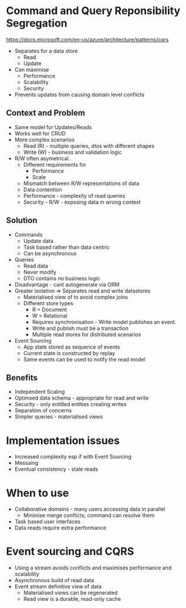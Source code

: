 # Command and Query Reponsibility Segregation
https://docs.microsoft.com/en-us/azure/architecture/patterns/cqrs
- Separates for a data store
  - Read
  - Update
- Can maximise
  - Performance
  - Scalability
  - Security
- Prevents updates from causing domain level conflicts

## Context and Problem
- Same model for Updates/Reads
- Works well for CRUD
- More complex scenarios
  - Read (R) - multiple queries, dtos with different shapes
  - Write (W) - business and validation logic
- R/W often asymetrical.
  - Different requirements for
    - Performance
    - Scale
  - Mismatch between R/W representations of data
  - Data contention
  - Performance - complexity of read queries
  - Security - R/W - exposing data in wrong context

## Solution
- Commands
  - Update data
  - Task based rather than data centric
  - Can be asynchronous
- Queries
  - Read data
  - Never modify
  - DTO contains no business logic
- Disadvantage - cant autogenerate via ORM
- Greater isolation => Separates read and write datastores
  - Materialised view of to avoid complex joins
  - Different store types
    - R = Document
    - W = Relational
    - Requires synchronisation - Write model publishes an event.
    - Write and publish must be a transaction
    - Multiple read stores for distributed scenarios
- Event Sourcing
  - App state stored as sequence of events
  - Current state is constructed by replay
  - Same events can be used to notify the read model

## Benefits
- Independent Scaling
- Optimsed data schema - appropriate for read and write
- Security - only entitled entities creating writes
- Separation of concerns
- Simpler queries - materialised views

# Implementation issues
- Increased complexity esp if with Event Sourcing
- Messaing 
- Eventual consistency - stale reads

# When to use
- Collaborative domains - many users accessing data in parallel
  - Minimise merge conflicts, command can resolve them
- Task based user interfaces
- Data reads require extra performance

# Event sourcing and CQRS
- Using a stream avoids conflicts and maximises performance and scalability
- Asynchronous build of read data
- Event stream definitive view of data
  - Materialised views can be regenerated
  - Read view is a durable, read-only cache
